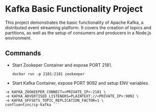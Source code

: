 # Kafka Basic Functionality Project

This project demonstrates the basic functionality of Apache Kafka, a distributed event streaming platform. It covers the creation of topics and partitions, as well as the setup of consumers and producers in a Node.js environment.


## Commands

- Start Zookeper Container and expose PORT 2181.

  ```docker run -p 2181:2181 zookeeper```

- Start Kafka Container, expose PORT 9092 and setup ENV variables.

``` docker run -p 9092:9092 \
-e KAFKA_ZOOKEEPER_CONNECT=<PRIVATE_IP>:2181 \
-e KAFKA_ADVERTISED_LISTENERS=PLAINTEXT://<PRIVATE_IP>:9092 \
-e KAFKA_OFFSETS_TOPIC_REPLICATION_FACTOR=1 \
confluentinc/cp-kafka ```

